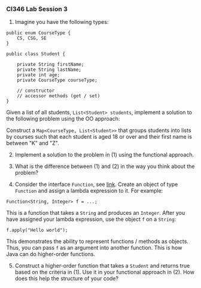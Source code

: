 ### CI346 Lab Session 3

1. Imagine you have the following types:

```
public enum CourseType {
    CS, CSG, SE
}

public class Student {

    private String firstName;
    private String lastName;
    private int age;
    private CourseType courseType;
    
    // constructor
    // accessor methods (get / set)
}
```

Given a list of all students, `List<Student> students`,
implement a solution to the following problem using the OO approach:

Construct a `Map<CourseType, List<Student>>` that groups students into lists
by courses such that each student is aged 18 or over and their first name
is between "K" and "Z".

2. Implement a solution to the problem in (1) using the functional approach.

3. What is the difference between (1) and (2) in the way you think about the problem?

4. Consider the interface `Function`, see [link](https://docs.oracle.com/javase/8/docs/api/java/util/function/Function.html).
Create an object of type `Function` and assign a lambda expression to it.
For example:

```
Function<String, Integer> f = ...;
```

This is a function that takes a `String` and produces an `Integer`.
After you have assigned your lambda expression, use the object `f` on a `String`:

```
f.apply("Hello world");
```

This demonstrates the ability to represent functions / methods as objects.
Thus, you can pass `f` as an argument into another function.
This is how Java can do higher-order functions.

5. Construct a higher-order function that takes a `Student` and returns true based on the criteria in (1).
Use it in your functional approach in (2).
How does this help the structure of your code?